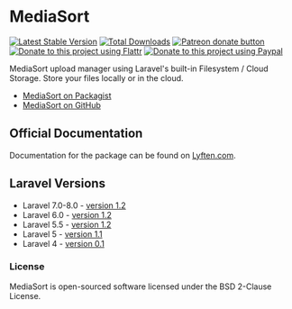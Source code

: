 # MediaSort

[![Latest Stable Version](https://poser.pugx.org/torann/mediasort/v/stable.png)](https://packagist.org/packages/torann/mediasort)
[![Total Downloads](https://poser.pugx.org/torann/mediasort/downloads.png)](https://packagist.org/packages/torann/mediasort)
[![Patreon donate button](https://img.shields.io/badge/patreon-donate-yellow.svg)](https://www.patreon.com/torann)
[![Donate to this project using Flattr](https://img.shields.io/badge/flattr-donate-yellow.svg)](https://flattr.com/profile/torann)
[![Donate to this project using Paypal](https://img.shields.io/badge/Donate-PayPal-green.svg)](https://www.paypal.com/cgi-bin/webscr?cmd=_s-xclick&hosted_button_id=4CJA2A97NPYVU)

MediaSort upload manager using Laravel's built-in Filesystem / Cloud Storage. Store your files locally or in the cloud.

- [MediaSort on Packagist](https://packagist.org/packages/torann/mediasort)
- [MediaSort on GitHub](https://github.com/Torann/mediasort)

## Official Documentation

Documentation for the package can be found on [Lyften.com](http://lyften.com/projects/mediasort/).

## Laravel Versions

- Laravel 7.0-8.0 - [version 1.2](https://github.com/Torann/mediasort/tree/1.5)
- Laravel 6.0 - [version 1.2](https://github.com/Torann/mediasort/tree/1.3)
- Laravel 5.5 - [version 1.2](https://github.com/Torann/mediasort/tree/1.2)
- Laravel 5 - [version 1.1](https://github.com/Torann/mediasort/tree/1.1)
- Laravel 4 - [version 0.1](https://github.com/Torann/mediasort/tree/0.1)

### License

MediaSort is open-sourced software licensed under the BSD 2-Clause License.
